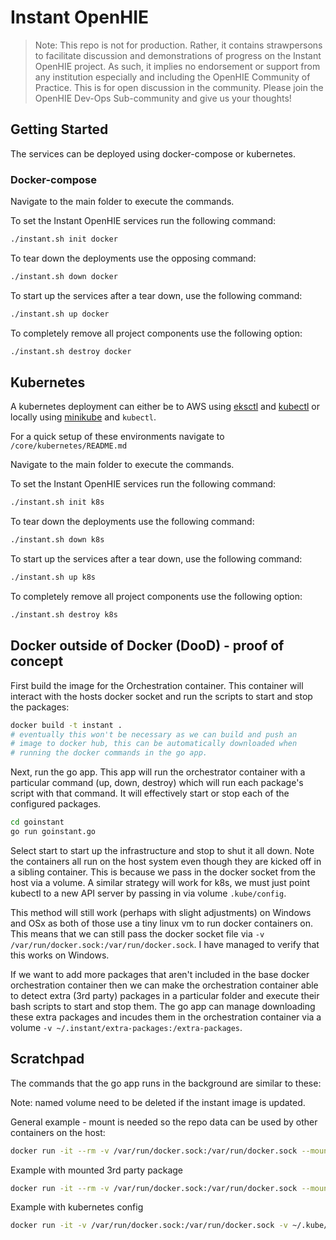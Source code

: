 # Instant OpenHIE

> Note: This repo is not for production. Rather, it contains strawpersons to facilitate discussion and demonstrations of progress on the Instant OpenHIE project. As such, it implies no endorsement or support from any institution especially and including the OpenHIE Community of Practice. This is for open discussion in the community. Please join the OpenHIE Dev-Ops Sub-community and give us your thoughts!

## Getting Started

The services can be deployed using docker-compose or kubernetes.

### Docker-compose

Navigate to the main folder to execute the commands.

To set the Instant OpenHIE services run the following command:

```sh
./instant.sh init docker
```

To tear down the deployments use the opposing command:

```bash
./instant.sh down docker
```

To start up the services after a tear down, use the following command:

```bash
./instant.sh up docker
```

To completely remove all project components use the following option:

```bash
./instant.sh destroy docker
```

## Kubernetes

A kubernetes deployment can either be to AWS using [eksctl](https://docs.aws.amazon.com/eks/latest/userguide/getting-started-eksctl.html) and [kubectl](https://kubernetes.io/docs/tasks/tools/install-kubectl/) or locally using [minikube](https://kubernetes.io/docs/setup/learning-environment/minikube/) and `kubectl`.

For a quick setup of these environments navigate to `/core/kubernetes/README.md`

Navigate to the main folder to execute the commands.

To set the Instant OpenHIE services run the following command:

```sh
./instant.sh init k8s
```

To tear down the deployments use the following command:

```bash
./instant.sh down k8s
```

To start up the services after a tear down, use the following command:

```bash
./instant.sh up k8s
```

To completely remove all project components use the following option:

```bash
./instant.sh destroy k8s
```

## Docker outside of Docker (DooD) - proof of concept

First build the image for the Orchestration container. This container will interact with the hosts docker socket and run the scripts to start and stop the packages:

```sh
docker build -t instant .
# eventually this won't be necessary as we can build and push an
# image to docker hub, this can be automatically downloaded when
# running the docker commands in the go app.
```

Next, run the go app. This app will run the orchestrator container with a particular command (up, down, destroy) which will run each package's script with that command. It will effectively start or stop each of the configured packages.

```sh
cd goinstant
go run goinstant.go
```

Select start to start up the infrastructure and stop to shut it all down. Note the containers all run on the host system even though they are kicked off in a sibling container. This is because we pass in the docker socket from the host via a volume. A similar strategy will work for k8s, we must just point kubectl to a new API server by passing in via volume `.kube/config`.

This method will still work (perhaps with slight adjustments) on Windows and OSx as both of those use a tiny linux vm to run docker containers on. This means that we can still pass the docker socket file via `-v /var/run/docker.sock:/var/run/docker.sock`. I have managed to verify that this works on Windows.

If we want to add more packages that aren't included in the base docker orchestration container then we can make the orchestration container able to detect extra (3rd party) packages in a particular folder and execute their bash scripts to start and stop them. The go app can manage downloading these extra packages and incudes them in the orchestration container via a volume `-v ~/.instant/extra-packages:/extra-packages`.

## Scratchpad

The commands that the go app runs in the background are similar to these:

Note: named volume need to be deleted if the instant image is updated.

General example - mount is needed so the repo data can be used by other containers on the host:
```sh
docker run -it --rm -v /var/run/docker.sock:/var/run/docker.sock --mount='type=volume,src=instant,dst=/instant' --network host instant-local init
```

Example with mounted 3rd party package
```sh
docker run -it --rm -v /var/run/docker.sock:/var/run/docker.sock --mount='type=volume,src=instant,dst=/instant' -v '../fake-ohie-package:/instant/fake' --network host instant-local init
```

Example with kubernetes config
```sh
docker run -it -v /var/run/docker.sock:/var/run/docker.sock -v ~/.kube/config:/root/.kube/config -v ~/.minikube:/home/ryan/.minikube -v ~/.minikube:/root/.minikube -v /usr/local/bin/minikube:/usr/local/bin/minikube --network host instant up k8s
```
